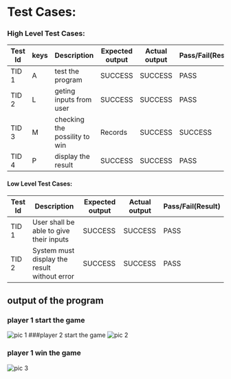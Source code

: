# Test Cases:

### High Level Test Cases:
| Test Id |	keys |	Description |	Expected output |	Actual output |	Pass/Fail(Result) |
|------|------|------|------|------|------|
| TID 1 | A | test the program| SUCCESS |	SUCCESS |	PASS 
| TID 2 |	L	| geting inputs from user|	SUCCESS	| SUCCESS	 | PASS
| TID 3	| M	| checking the possility to win | Records |	SUCCESS |	SUCCESS	|PASS
| TID 4 |	P	| display the result	| SUCCESS	| SUCCESS	| PASS



#### Low Level Test Cases:
| Test Id |	Description |	Expected output |	Actual output |	Pass/Fail(Result) |
|------|------|------|------|------|
| TID 1 | User shall be able to give their inputs | SUCCESS | SUCCESS | PASS 
| TID 2 |System must display the result without error | SUCCESS | SUCCESS |  PASS



## output of the program

### player 1 start the game
![pic 1](https://user-images.githubusercontent.com/94224310/143168899-72749ec2-3747-427c-b0b9-b4b5afec7049.PNG)
###player 2 start the game 
![pic 2](https://user-images.githubusercontent.com/94224310/143168906-89ad7954-6581-4651-aea3-1fb45bd6b6e8.PNG)
### player 1 win the game
![pic 3](https://user-images.githubusercontent.com/94224310/143168918-c4a59598-f287-4b8f-99cf-4bf43513ae08.PNG)
